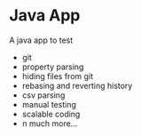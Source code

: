# Java App

A java app to test
- git
- property parsing
- hiding files from git
- rebasing and reverting history
- csv parsing
- manual testing
- scalable coding
- n much more...
